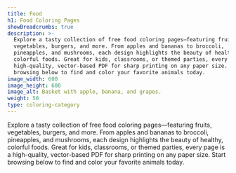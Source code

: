 ```yaml
---
title: Food
h1: Food Coloring Pages
showBreadcrumbs: true
description: >-
  Explore a tasty collection of free food coloring pages—featuring fruits,
  vegetables, burgers, and more. From apples and bananas to broccoli,
  pineapples, and mushrooms, each design highlights the beauty of healthy,
  colorful foods. Great for kids, classrooms, or themed parties, every page is a
  high-quality, vector-based PDF for sharp printing on any paper size. Start
  browsing below to find and color your favorite animals today.
image_width: 600
image_height: 600
image_alt: Basket with apple, banana, and grapes.
weight: 50
type: coloring-category
---
```


Explore a tasty collection of free food coloring pages—featuring fruits, vegetables, burgers, and more. From apples and bananas to broccoli, pineapples, and mushrooms, each design highlights the beauty of healthy, colorful foods. Great for kids, classrooms, or themed parties, every page is a high-quality, vector-based PDF for sharp printing on any paper size. Start browsing below to find and color your favorite animals today.